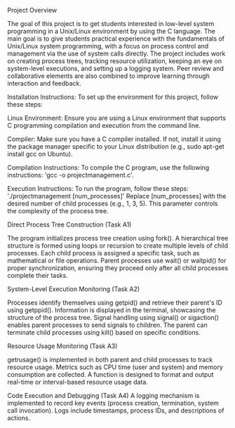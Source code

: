 Project Overview

The goal of this project is to get students interested in low-level system programming in a Unix/Linux environment by using the C language. The main goal is to give students practical experience with the fundamentals of Unix/Linux system programming, with a focus on process control and management via the use of system calls directly. The project includes work on creating process trees, tracking resource utilization, keeping an eye on system-level executions, and setting up a logging system. Peer review and collaborative elements are also combined to improve learning through interaction and feedback.



Installation Instructions:
To set up the environment for this project, follow these steps:



Linux Environment:
Ensure you are using a Linux environment that supports C programming compilation and execution from the command line.

Compiler:
Make sure you have a C compiler installed. If not, install it using the package manager specific to your Linux distribution (e.g., sudo apt-get install gcc on Ubuntu).




Compilation Instructions:
To compile the C program, use the following instructions:
'gcc -o projectmanagement.c'.




Execution Instructions:
To run the program, follow these steps:
'./projectmanagement [num_processes]'
Replace [num_processes] with the desired number of child processes (e.g., 1, 3, 5). This parameter controls the complexity of the process tree.




Direct Process Tree Construction (Task A1)

The program initializes process tree creation using fork().
A hierarchical tree structure is formed using loops or recursion to create multiple levels of child processes.
Each child process is assigned a specific task, such as mathematical or file operations.
Parent processes use wait() or waitpid() for proper synchronization, ensuring they proceed only after all child processes complete their tasks.




System-Level Execution Monitoring (Task A2)

Processes identify themselves using getpid() and retrieve their parent's ID using getppid().
Information is displayed in the terminal, showcasing the structure of the process tree.
Signal handling using signal() or sigaction() enables parent processes to send signals to children.
The parent can terminate child processes using kill() based on specific conditions.




Resource Usage Monitoring (Task A3)

getrusage() is implemented in both parent and child processes to track resource usage.
Metrics such as CPU time (user and system) and memory consumption are collected.
A function is designed to format and output real-time or interval-based resource usage data.




Code Execution and Debugging (Task A4)
A logging mechanism is implemented to record key events (process creation, termination, system call invocation).
Logs include timestamps, process IDs, and descriptions of actions.
